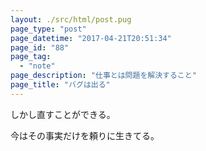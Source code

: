 ```yaml
---
layout: ./src/html/post.pug
page_type: "post"
page_datetime: "2017-04-21T20:51:34"
page_id: "88"
page_tag:
  - "note"
page_description: "仕事とは問題を解決すること"
page_title: "バグは出る"
---
```


しかし直すことができる。

今はその事実だけを頼りに生きてる。
